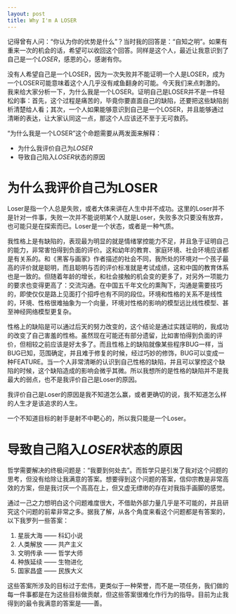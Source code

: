 ```yaml
---
layout: post
title: Why I'm A LOSER
---
```


记得曾有人问：“你认为你的优势是什么”？当时我的回答是：“自知之明”。如果有重来一次的机会的话，希望可以收回这个回答。同样是这个人，最近让我意识到了自己是一个*LOSER*，感恩的心，感谢有你。

没有人希望自己是一个LOSER，因为一次失败并不能证明一个人是LOSER，成为一个LOSER可能意味着这个人几乎没有咸鱼翻身的可能。今天我们来点刺激的。我来给大家分析一下，为什么我是一个LOSER。证明自己是LOSER并不是一件轻松的事：首先，这个过程是痛苦的，毕竟你要直面自己的缺陷，还要把这些缺陷剖析清楚给人看；其次，一个人如果能够意识到自己是一个LOSER，并且能够通过清晰的表达，让大家认同这一点，那这个人应该还不至于无可救药。

“为什么我是一个LOSER”这个命题需要从两发面来解释：

* 为什么我评价自己为*LOSER*
* 导致自己陷入*LOSER*状态的原因

# 为什么我评价自己为LOSER

Loser是指一个人总是失败，或者大体来讲在人生中并不成功。这里的Loser并不是针对一件事，失败一次并不能说明某个人就是Loser，失败多次只要没有放弃，也可能只是在探索而已。Loser是一个状态，或者是一种气质。

我性格上是有缺陷的，表现最为明显的就是情绪掌控能力不足，并且急于证明自己的能力，非常害怕得到负面的评价。这和幼年的教育、家庭环境、社会环境应该都是有关系的。和《黑客与画家》作者描述的社会不同，我所处的环境对一个孩子最高的评价就是聪明，而且聪明与否的评价标准就是考试成绩，这和中国的教育体系也是一致的。但随着年龄的增长，和社会接触的机会变的更多了，对另外一项能力的要求也变得更高了：交流沟通。在中国五千年文化的熏陶下，沟通是需要技巧的，即使仅仅是路上见面打个招呼也有不同的段位。环境和性格的关系不是线性的，环境、性格很难抽象为一个向量，环境对性格的影响的模型远比线性模型、甚至神经网络模型更复杂。

性格上的缺陷是可以通过后天的努力改变的，这个结论是通过实践证明的，我成功的改变了自己害羞的性格。虽然现在可能还有部分遗留，比如害怕得到负面的评价，但相较之前应该是好太多了。而且性格上的缺陷就像某些程序BUG一样，当BUG已知，范围确定，并且难于修复的时候，经过巧妙的修饰，BUG可以变成一种FEATURE。当一个人非常清晰的认识到自己性格的缺陷，并且可以掌控这个缺陷的时候，这个缺陷造成的影响会微乎其微。所以我想所的是性格的缺陷并不是我最大的弱点，也不是我评价自己是Loser的原因。

我评价自己是Loser的原因是我不知道怎么赢，或者更确切的说，我不知道怎么样的人生才是该追求的人生。


一个不知道目标的射手是射不中靶心的，所以我只能是一个Loser。

# 导致自己陷入*LOSER*状态的原因

哲学需要解决的终极问题是：“我要到何处去”。而哲学只是引发了我对这个问题的思考，但没有给除让我满意的答案。想要得到这个问题的答案，信仰宗教是非常高效的方案，但是我讨厌一个高高在上，但又虚无缥缈的存在对我指手画脚的感觉。

通过一己之力想明白这个问题难度很大，不借助外部力量几乎是不可能的，并且研究这个问题的前辈非常之多。据我了解，从各个角度来看这个问题都是有答案的，以下我罗列一些答案：
1. 星辰大海 —— 科幻小说
2. 人类解放 —— 共产主义
3. 文明传承 —— 哲学大师
4. 种族延续 —— 生物进化
5. 国家昌盛 —— 民族大义

这些答案所涉及的目标过于宏伟，更类似于一种荣誉，而不是一项任务，我们做的每一件事都是在为这些目标做贡献，但这些答案很难化作行为的指导。目前为止我得到的最令我满意的答案是——善。

